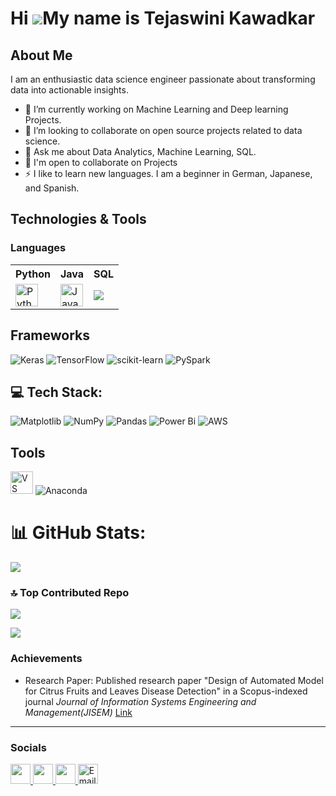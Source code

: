 <!-- ## Hi there 👋
**Tejaswini-Kawadkar/Tejaswini-Kawadkar** is a ✨ _special_ ✨ repository because its `README.md` (this file) appears on your GitHub profile.

Here are some ideas to get you started:

- 🔭 I’m currently working on ...
- 🌱 I’m currently learning ...
- 👯 I’m looking to collaborate on ...
- 🤔 I’m looking for help with ...
- 💬 Ask me about ...
- 📫 How to reach me: ...
- 😄 Pronouns: ...
- ⚡ Fun fact: ...
-->

Hi ![](https://user-images.githubusercontent.com/18350557/176309783-0785949b-9127-417c-8b55-ab5a4333674e.gif)My name is Tejaswini Kawadkar
==========================================================================================================================================

About Me
--------

I am an enthusiastic data science engineer passionate about transforming data into actionable insights.
- 🔭 I’m currently working on Machine Learning and Deep learning Projects.
- 👯 I’m looking to collaborate on open source projects related to data science.
- 💬 Ask me about Data Analytics, Machine Learning, SQL.
- 🤝 I'm open to collaborate on Projects
- ⚡ I like to learn new languages. I am a beginner in German, Japanese, and Spanish.

Technologies & Tools
---------------------------

### Languages
<table>
<p align="left">
<tr>
  <th> Python </th>
  <th> Java </th>
  <th> SQL </th>
</tr>
<tr>
<td><a href="https://www.python.org/" target="_blank" rel="noreferrer"><img src="https://raw.githubusercontent.com/danielcranney/readme-generator/main/public/icons/skills/python-colored.svg" width="36" height="36" alt="Python" /></a></td>  
<td><a href="https://www.oracle.com/java/" target="_blank" rel="noreferrer"><img src="https://raw.githubusercontent.com/danielcranney/readme-generator/main/public/icons/skills/java-colored.svg" width="36" height="36" alt="Java" /></a></td>
<td><img src="https://camo.githubusercontent.com/53d1d3a8ef03bff369d9f849f0292bcf1e8b2b67f71926d8081fb11265f43c22/68747470733a2f2f696d672e69636f6e73382e636f6d2f636f6c6f722f34382f3030303030302f73716c2e706e67" /></td>
</tr></p>
</table>

Frameworks
----------------
![Keras](https://img.shields.io/badge/Keras-%23D00000.svg?style=for-the-badge&logo=Keras&logoColor=white) 
![TensorFlow](https://img.shields.io/badge/TensorFlow-%23FF6F00.svg?style=for-the-badge&logo=TensorFlow&logoColor=white) 
![scikit-learn](https://img.shields.io/badge/scikit--learn-%23F7931E.svg?style=for-the-badge&logo=scikit-learn&logoColor=white) 
![PySpark](https://img.shields.io/badge/PySpark-%23E25A1C.svg?style=for-the-badge&logo=apachespark&logoColor=white)

💻 Tech Stack:
------------------
![Matplotlib](https://img.shields.io/badge/Matplotlib-%23ffffff.svg?style=for-the-badge&logo=Matplotlib&logoColor=black) 
![NumPy](https://img.shields.io/badge/numpy-%23013243.svg?style=for-the-badge&logo=numpy&logoColor=white) 
![Pandas](https://img.shields.io/badge/pandas-%23150458.svg?style=for-the-badge&logo=pandas&logoColor=white) 
![Power Bi](https://img.shields.io/badge/power_bi-F2C811?style=for-the-badge&logo=powerbi&logoColor=black) 
![AWS](https://img.shields.io/badge/AWS-%23FF9900.svg?style=for-the-badge&logo=amazonaws&logoColor=white)

Tools
----------
<img src="https://upload.wikimedia.org/wikipedia/commons/thumb/9/9a/Visual_Studio_Code_1.35_icon.svg/768px-Visual_Studio_Code_1.35_icon.svg.png" width="36" height="36" alt="VS Code" /> ![Anaconda](https://img.shields.io/badge/Anaconda-%2344A833.svg?style=for-the-badge&logo=anaconda&logoColor=white) 

# 📊 GitHub Stats:
![](https://github-readme-stats.vercel.app/api/top-langs/?username=Tejaswini-Kawadkar&theme=dark&hide_border=false&include_all_commits=false&count_private=false&layout=compact)


### 🔝 Top Contributed Repo
![](https://github-contributor-stats.vercel.app/api?username=Tejaswini-Kawadkar&limit=5&theme=dark&combine_all_yearly_contributions=true)

[![](https://visitcount.itsvg.in/api?id=Tejaswini-Kawadkar&icon=0&color=0)](https://visitcount.itsvg.in)


### Achievements
 - Research Paper: Published research paper "Design of Automated Model for Citrus Fruits and Leaves Disease Detection" in a Scopus-indexed journal *Journal of Information Systems Engineering
                   and Management(JISEM)*
<a href="https://jisem-journal.com/index.php/journal/article/view/6417"> Link </a>

<!-- Proudly created with GPRM ( https://gprm.itsvg.in ) -->
--------------
### Socials

<p align="left"> <a href="https://www.github.com/Tejaswini-Kawadkar" target="_blank" rel="noreferrer"> <picture> <source media="(prefers-color-scheme: dark)" srcset="https://raw.githubusercontent.com/danielcranney/readme-generator/main/public/icons/socials/github-dark.svg" /> <source media="(prefers-color-scheme: light)" srcset="https://raw.githubusercontent.com/danielcranney/readme-generator/main/public/icons/socials/github.svg" /> <img src="https://raw.githubusercontent.com/danielcranney/readme-generator/main/public/icons/socials/github.svg" width="32" height="32" /> </picture> </a> <a href="https://www.linkedin.com/in/tejaswini-kawadkar" target="_blank" rel="noreferrer"> <picture> <source media="(prefers-color-scheme: dark)" srcset="https://raw.githubusercontent.com/danielcranney/readme-generator/main/public/icons/socials/linkedin-dark.svg" /> <source media="(prefers-color-scheme: light)" srcset="https://raw.githubusercontent.com/danielcranney/readme-generator/main/public/icons/socials/linkedin.svg" /> <img src="https://raw.githubusercontent.com/danielcranney/readme-generator/main/public/icons/socials/linkedin.svg" width="32" height="32" /> </picture> </a>

<a href="https://www.hackerrank.com/profile/tejaswini_kawadkar" target="_blank" rel="noreferrer"> 
    <img src="https://upload.wikimedia.org/wikipedia/commons/4/40/HackerRank_Icon-1000px.png" width="32" height="32" /> 
  </a> 

  <a href="https://mail.google.com/mail/?view=cm&fs=1&to=tejaswini11k@gmail.com" target="_blank" rel="noreferrer"> 
    <img src="https://cdn-icons-png.flaticon.com/512/732/732200.png" width="32" height="32" alt="Email"/> 
  </a> 
</p>

